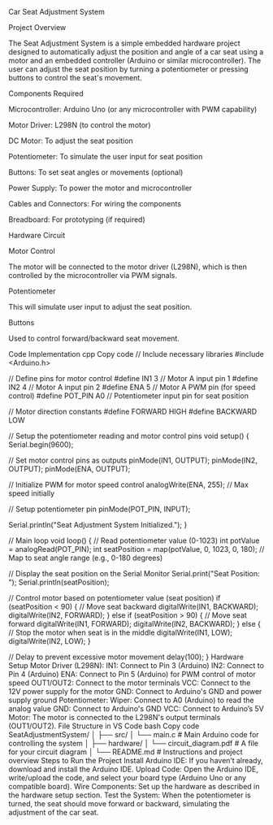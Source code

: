 Car Seat Adjustment System

Project Overview

The Seat Adjustment System is a simple embedded hardware project designed to automatically adjust the position and angle of a car seat using a motor and an embedded controller (Arduino or similar microcontroller). The user can adjust the seat position by turning a potentiometer or pressing buttons to control the seat's movement.

Components Required

Microcontroller: Arduino Uno (or any microcontroller with PWM capability)

Motor Driver: L298N (to control the motor)

DC Motor: To adjust the seat position

Potentiometer: To simulate the user input for seat position

Buttons: To set seat angles or movements (optional)

Power Supply: To power the motor and microcontroller

Cables and Connectors: For wiring the components

Breadboard: For prototyping (if required)

Hardware Circuit

Motor Control

The motor will be connected to the motor driver (L298N), which is then controlled by the microcontroller via PWM signals.

Potentiometer

This will simulate user input to adjust the seat position.

Buttons

Used to control forward/backward seat movement.

Code Implementation
cpp
Copy code
// Include necessary libraries
#include <Arduino.h>

// Define pins for motor control
#define IN1 3     // Motor A input pin 1
#define IN2 4     // Motor A input pin 2
#define ENA 5     // Motor A PWM pin (for speed control)
#define POT_PIN A0 // Potentiometer input pin for seat position

// Motor direction constants
#define FORWARD HIGH
#define BACKWARD LOW

// Setup the potentiometer reading and motor control pins
void setup() {
  Serial.begin(9600);
  
  // Set motor control pins as outputs
  pinMode(IN1, OUTPUT);
  pinMode(IN2, OUTPUT);
  pinMode(ENA, OUTPUT);
  
  // Initialize PWM for motor speed control
  analogWrite(ENA, 255); // Max speed initially
  
  // Setup potentiometer pin
  pinMode(POT_PIN, INPUT);
  
  Serial.println("Seat Adjustment System Initialized.");
}

// Main loop
void loop() {
  // Read potentiometer value (0-1023)
  int potValue = analogRead(POT_PIN);
  int seatPosition = map(potValue, 0, 1023, 0, 180); // Map to seat angle range (e.g., 0-180 degrees)

  // Display the seat position on the Serial Monitor
  Serial.print("Seat Position: ");
  Serial.println(seatPosition);

  // Control motor based on potentiometer value (seat position)
  if (seatPosition < 90) {
    // Move seat backward
    digitalWrite(IN1, BACKWARD);
    digitalWrite(IN2, FORWARD);
  } else if (seatPosition > 90) {
    // Move seat forward
    digitalWrite(IN1, FORWARD);
    digitalWrite(IN2, BACKWARD);
  } else {
    // Stop the motor when seat is in the middle
    digitalWrite(IN1, LOW);
    digitalWrite(IN2, LOW);
  }

  // Delay to prevent excessive motor movement
  delay(100);
}
Hardware Setup
Motor Driver (L298N):
IN1: Connect to Pin 3 (Arduino)
IN2: Connect to Pin 4 (Arduino)
ENA: Connect to Pin 5 (Arduino) for PWM control of motor speed
OUT1/OUT2: Connect to the motor terminals
VCC: Connect to the 12V power supply for the motor
GND: Connect to Arduino's GND and power supply ground
Potentiometer:
Wiper: Connect to A0 (Arduino) to read the analog value
GND: Connect to Arduino's GND
VCC: Connect to Arduino’s 5V
Motor:
The motor is connected to the L298N's output terminals (OUT1/OUT2).
File Structure in VS Code
bash
Copy code
SeatAdjustmentSystem/
│
├── src/
│   └── main.c           # Main Arduino code for controlling the system
│
├── hardware/
│   └── circuit_diagram.pdf # A file for your circuit diagram
│
└── README.md            # Instructions and project overview
Steps to Run the Project
Install Arduino IDE: If you haven’t already, download and install the Arduino IDE.
Upload Code: Open the Arduino IDE, write/upload the code, and select your board type (Arduino Uno or any compatible board).
Wire Components: Set up the hardware as described in the hardware setup section.
Test the System: When the potentiometer is turned, the seat should move forward or backward, simulating the adjustment of the car seat.
